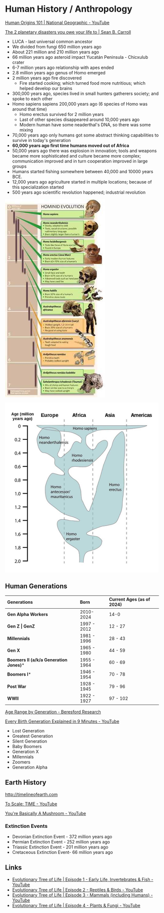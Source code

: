# Human History / Anthropology

[Human Origins 101 | National Geographic - YouTube](https://www.youtube.com/watch?v=ehV-MmuvVMU&ab_channel=NationalGeographic)

[The 2 planetary disasters you owe your life to | Sean B. Carroll](https://youtu.be/YC2qoeWYr4w)

- LUCA - last universal common ancestor
- We divided from fungi 650 million years ago
- About 221 million and 210 million years ago
- 66 million years ago asteroid impact Yucatán Peninsula - Chicxulub crater
- 6-7 million years ago relationship with apes ended
- 2.8 million years ago genus of Homo emerged
- 2 million years ago fire discovered
    - Fire started cooking; which turned food more nutritious; which helped develop our brains
- 300,000 years ago, species lived in small hunters gatherers society; and spoke to each other
- Homo sapiens sapiens 200,000 years ago (6 species of Homo was around that time)
    - Homo erectus survived for 2 million years
    - Last of other species disappeared around 10,000 years ago
    - Modern human have some neaderthal's DNA, so there was some mixing
- 70,000 years ago only humans got some abstract thinking capabilities to survive in today's generation
- **60,000 years ago first time humans moved out of Africa**
- 50,000 years ago there was explosion in innovation; tools and weapons became more sophisticated and culture became more complex; communication improved and in turn cooperation improved in large groups
- Humans started fishing somewhere between 40,000 and 10000 years BCE.
- 12,000 years ago agriculture started in multiple locations; because of this specialization started
- 500 years ago scientific revolution happened; industrial revolution

![image](../../media/Human-History-Human-Anthropology-image1.jpg)

![image](../../media/Human-History-Human-Anthropology-image2.jpg)

## Human Generations

| **Generations**                          | **Born**    | **Current Ages (as of 2024)** |
| :--------------------------------------- | :---------- | :---------------------------- |
| **Gen Alpha Workers**                    | 2010-2024   | 14-0                          |
| **Gen Z \| GenZ**                        | 1997 - 2012 | 12 - 27                       |
| **Millennials**                          | 1981 - 1996 | 28 - 43                       |
| **Gen X**                                | 1965 - 1980 | 44 - 59                       |
| **Boomers II (a/k/a Generation Jones)*** | 1955 - 1964 | 60 - 69                       |
| **Boomers I***                           | 1946 - 1954 | 70 - 78                       |
| **Post War**                             | 1928 - 1945 | 79 - 96                       |
| **WWII**                                 | 1922 - 1927 | 97 - 102                      |

[Age Range by Generation - Beresford Research](https://www.beresfordresearch.com/age-range-by-generation/)

[Every Birth Generation Explained in 9 Minutes - YouTube](https://www.youtube.com/watch?v=ruKJpwlRe_M&ab_channel=PaintGuy)

- Lost Generation
- Greatest Generation
- Silent Generation
- Baby Boomers
- Generation X
- Millennials
- Zoomers
- Generation Alpha

## Earth History

http://timelineofearth.com

[To Scale: TIME - YouTube](https://www.youtube.com/watch?v=nOVvEbH2GC0)

[You're Basically A Mushroom - YouTube](https://www.youtube.com/watch?v=SFikJUQttxU)

### Extinction Events

- Devonian Extinction Event - 372 million years ago
- Permian Extinction Event - 252 million years ago
- Triassic Extinction Event - 201 million years ago
- Cretaceous Extinction Event- 66 million years ago

## Links

- [Evolutionary Tree of Life | Episode 1 - Early Life, Invertebrates & Fish - YouTube](https://www.youtube.com/watch?v=Na0Q8qfsdc0&ab_channel=UsefulCharts)
- [Evolutionary Tree of Life | Episode 2 - Reptiles & Birds - YouTube](https://www.youtube.com/watch?v=nIpID3P8p7g&ab_channel=UsefulCharts)
- [Evolutionary Tree of Life | Episode 3 - Mammals (including Humans) - YouTube](https://www.youtube.com/watch?v=wZvT6bn6gcI)
- [Evolutionary Tree of Life | Episode 4 - Plants & Fungi - YouTube](https://www.youtube.com/watch?v=ZVm1-9GllZs&ab_channel=UsefulCharts)
